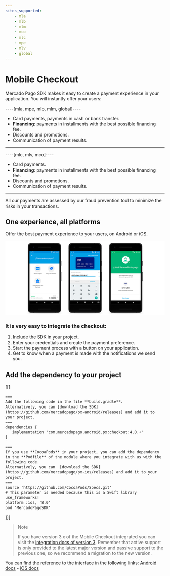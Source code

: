 ```yaml
---
sites_supported:
    - mla
    - mlb
    - mlm
    - mco
    - mlc
    - mpe
    - mlv
    - global
---
```

# Mobile Checkout

Mercado Pago SDK makes it easy to create a payment experience in your application. You will instantly offer your users:

----[mla, mpe, mlb, mlm, global]----
- Card payments, payments in cash or bank transfer.
- **Financing**: payments in installments with the best possible financing fee.
- Discounts and promotions.
- Communication of payment results.
------------
----[mlc, mlv, mco]----
- Card payments.
- **Financing**: payments in installments with the best possible financing fee.
- Discounts and promotions.
- Communication of payment results.
------------

All our payments are assessed by our fraud prevention tool to minimize the risks in your transactions.


## One experience, all platforms

Offer the best payment experience to your users, on Android or iOS.

![Mercado Pago sdk android](/images/mobile-sdk-flow.png)

### It is very easy to integrate the checkout:

1. Include the SDK in your project.
2. Enter your credentials and create the payment preference.
3. Start the payment process with a button on your application.
4. Get to know when a payment is made with the notifications we send you.


## Add the dependency to your project
[[[
```android
===
Add the following code in the file **build.gradle**.
Alternatively, you can [download the SDK](https://github.com/mercadopago/px-android/releases) and add it to your project.
===
dependencies {
   implementation 'com.mercadopago.android.px:checkout:4.0.+'
}
```
```ios
===
If you use **CocoaPods** in your project, you can add the dependency in the **Podfile** of the module where you integrate with us with the following code.
Alternatively, you can  [download the SDK](https://github.com/mercadopago/px-ios/releases) and add it to your project.
===
source 'https://github.com/CocoaPods/Specs.git'
# This parameter is needed because this is a Swift library
use_frameworks!
platform :ios, '8.0'
pod 'MercadoPagoSDK'
```
]]]

> Note
>
> If you have version 3.x of the Mobile Checkout integrated you can visit the [integration docs of version 3](https://www.mercadopago.com.ar/developers/en/guides/payments/mobile-checkout/v3/introduction).
> Remember that active support is only provided to the latest major version and passive support to the previous one, so we recommend a migration to the new version.

You can find the reference to the interface in the following links: [Android docs](http://mercadopago.github.io/px-android/) - [iOS docs](http://mercadopago.github.io/px-ios/v4/)
